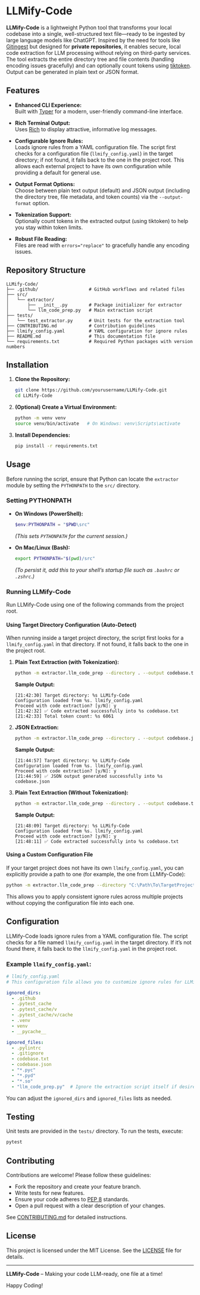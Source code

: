 # LLMify-Code

**LLMify-Code** is a lightweight Python tool that transforms your local codebase into a single, well-structured text file—ready to be ingested by large language models like ChatGPT. Inspired by the need for tools like [Gitingest](https://github.com/cyclotruc/gitingest) but designed for **private repositories**, it enables secure, local code extraction for LLM processing without relying on third-party services. The tool extracts the entire directory tree and file contents (handling encoding issues gracefully) and can optionally count tokens using [tiktoken](https://github.com/openai/tiktoken). Output can be generated in plain text or JSON format.

## Features

- **Enhanced CLI Experience:**  
  Built with [Typer](https://typer.tiangolo.com/) for a modern, user-friendly command-line interface.

- **Rich Terminal Output:**  
  Uses [Rich](https://rich.readthedocs.io/) to display attractive, informative log messages.

- **Configurable Ignore Rules:**  
  Loads ignore rules from a YAML configuration file. The script first checks for a configuration file (`llmify_config.yaml`) in the target directory; if not found, it falls back to the one in the project root. This allows each external project to have its own configuration while providing a default for general use.

- **Output Format Options:**  
  Choose between plain text output (default) and JSON output (including the directory tree, file metadata, and token counts) via the `--output-format` option.

- **Tokenization Support:**  
  Optionally count tokens in the extracted output (using tiktoken) to help you stay within token limits.

- **Robust File Reading:**  
  Files are read with `errors="replace"` to gracefully handle any encoding issues.

## Repository Structure

```
LLMify-Code/
├── .github/                   # GitHub workflows and related files
├── src/
│   └── extractor/
│       ├── __init__.py        # Package initializer for extractor
│       └── llm_code_prep.py   # Main extraction script
├── tests/
│   └── test_extractor.py      # Unit tests for the extraction tool
├── CONTRIBUTING.md            # Contribution guidelines
├── llmify_config.yaml         # YAML configuration for ignore rules
├── README.md                  # This documentation file
└── requirements.txt           # Required Python packages with version numbers
```

## Installation

1. **Clone the Repository:**

   ```bash
   git clone https://github.com/yourusername/LLMify-Code.git
   cd LLMify-Code
   ```

2. **(Optional) Create a Virtual Environment:**

   ```bash
   python -m venv venv
   source venv/bin/activate   # On Windows: venv\Scripts\activate
   ```

3. **Install Dependencies:**

   ```bash
   pip install -r requirements.txt
   ```

## Usage

Before running the script, ensure that Python can locate the `extractor` module by setting the `PYTHONPATH` to the `src/` directory.

### **Setting PYTHONPATH**

- **On Windows (PowerShell):**
  ```powershell
  $env:PYTHONPATH = "$PWD\src"
  ```
  *(This sets `PYTHONPATH` for the current session.)*

- **On Mac/Linux (Bash):**
  ```bash
  export PYTHONPATH="$(pwd)/src"
  ```
  *(To persist it, add this to your shell’s startup file such as `.bashrc` or `.zshrc`.)*

### **Running LLMify-Code**

Run LLMify-Code using one of the following commands from the project root.

#### **Using Target Directory Configuration (Auto-Detect)**

When running inside a target project directory, the script first looks for a `llmify_config.yaml` in that directory. If not found, it falls back to the one in the project root.

1. **Plain Text Extraction (with Tokenization):**

   ```bash
   python -m extractor.llm_code_prep --directory . --output codebase.txt --tokenize
   ```
   **Sample Output:**
   ```
   [21:42:30] Target directory: %s LLMify-Code
   Configuration loaded from %s. llmify_config.yaml
   Proceed with code extraction? [y/N]: y
   [21:42:32] ✅ Code extracted successfully into %s codebase.txt
   [21:42:33] Total token count: %s 6061
   ```

2. **JSON Extraction:**

   ```bash
   python -m extractor.llm_code_prep --directory . --output codebase.json --output-format json
   ```
   **Sample Output:**
   ```
   [21:44:57] Target directory: %s LLMify-Code
   Configuration loaded from %s. llmify_config.yaml
   Proceed with code extraction? [y/N]: y
   [21:44:59] ✅ JSON output generated successfully into %s codebase.json
   ```

3. **Plain Text Extraction (Without Tokenization):**

   ```bash
   python -m extractor.llm_code_prep --directory . --output codebase.txt
   ```
   **Sample Output:**
   ```
   [21:48:09] Target directory: %s LLMify-Code
   Configuration loaded from %s. llmify_config.yaml
   Proceed with code extraction? [y/N]: y
   [21:48:11] ✅ Code extracted successfully into %s codebase.txt
   ```

#### **Using a Custom Configuration File**

If your target project does not have its own `llmify_config.yaml`, you can explicitly provide a path to one (for example, the one from LLMify-Code):

```bash
python -m extractor.llm_code_prep --directory "C:\Path\To\TargetProject" --output codebase.txt --config "C:\Path\To\LLMify-Code\llmify_config.yaml"
```

This allows you to apply consistent ignore rules across multiple projects without copying the configuration file into each one.

## Configuration

LLMify-Code loads ignore rules from a YAML configuration file. The script checks for a file named `llmify_config.yaml` in the target directory. If it’s not found there, it falls back to the `llmify_config.yaml` in the project root.

### **Example `llmify_config.yaml`:**

```yaml
# llmify_config.yaml
# This configuration file allows you to customize ignore rules for LLMify-Code.

ignored_dirs:
  - .github
  - .pytest_cache
  - .pytest_cache/v
  - .pytest_cache/v/cache
  - .venv
  - venv
  - __pycache__

ignored_files:
  - .pylintrc
  - .gitignore
  - codebase.txt
  - codebase.json
  - "*.pyc"
  - "*.pyd"
  - "*.so"
  - "llm_code_prep.py"  # Ignore the extraction script itself if desired
```

You can adjust the `ignored_dirs` and `ignored_files` lists as needed.

## Testing

Unit tests are provided in the `tests/` directory. To run the tests, execute:

```bash
pytest
```

## Contributing

Contributions are welcome! Please follow these guidelines:

- Fork the repository and create your feature branch.
- Write tests for new features.
- Ensure your code adheres to [PEP 8](https://www.python.org/dev/peps/pep-0008/) standards.
- Open a pull request with a clear description of your changes.

See [CONTRIBUTING.md](CONTRIBUTING.md) for detailed instructions.

## License

This project is licensed under the MIT License. See the [LICENSE](LICENSE) file for details.

---

**LLMify-Code** – Making your code LLM-ready, one file at a time!

Happy Coding!
